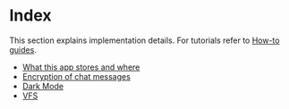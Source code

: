 # Index

This section explains implementation details. For tutorials refer to [How-to guides](/docs/how-to).

- [What this app stores and where](/docs/how-it-works/storage)
- [Encryption of chat messages](/docs/how-it-works/chat-encryption)
- [Dark Mode](/docs/how-it-works/dark-mode)
- [VFS](/docs/how-it-works/vfs)

